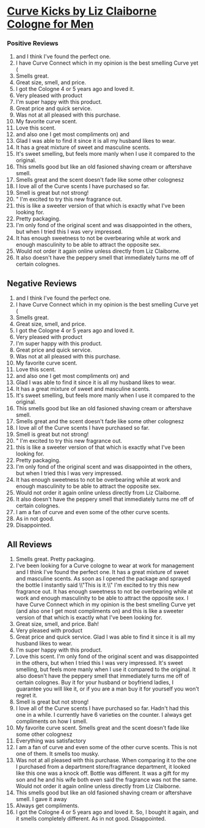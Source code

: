 # [Curve Kicks by Liz Claiborne Cologne for Men](https://products.checkmycream.com/products/Curve-Kicks-by-Liz-Claiborne-Cologne-for-Men.html)

### Positive Reviews

<ol>
      <li>and I think I&#x27;ve found the perfect one.</li>
      <li>I have Curve Connect which in my opinion is the best smelling Curve yet (</li>
      <li>Smells great.</li>
      <li>Great size, smell, and price.</li>
      <li>I got the Cologne 4 or 5 years ago and loved it.</li>
      <li>Very pleased with product</li>
      <li>I&#x27;m super happy with this product.</li>
      <li>Great price and quick service.</li>
      <li>Was not at all pleased with this purchase.  </li>
      <li>My favorite curve scent.</li>
      <li>Love this scent.</li>
      <li>and also one I get most compliments on) and</li>
      <li>Glad I was able to find it since it is all my husband likes to wear.</li>
      <li>It has a great mixture of sweet and masculine scents.</li>
      <li>It&#x27;s sweet smelling, but feels more manly when I use it compared to the original.</li>
      <li>This smells good but like an old fasioned shaving cream or aftershave smell.</li>
      <li>Smells great and the scent doesn&#x27;t fade like some other colognesz</li>
      <li>I love all of the Curve scents I have purchased so far.</li>
      <li>Smell is great but not strong!</li>
      <li>&quot; I&#x27;m excited to try this new fragrance out.</li>
      <li>this is like a sweeter version of that which is exactly what I&#x27;ve been looking for.</li>
      <li>Pretty packaging.</li>
      <li>I&#x27;m only fond of the original scent and was disappointed in the others, but when I tried this I was very impressed.</li>
      <li>It has enough sweetness to not be overbearing while at work and enough masculinity to be able to attract the opposite sex.</li>
      <li>Would not order it again online unless directly from Liz Claiborne.</li>
      <li>It also doesn&#x27;t have the peppery smell that immediately turns me off of certain colognes.</li>
</ol>


<h2>Negative Reviews</h2>
<ol>
<li> and I think I&#x27;ve found the perfect one.</li>
<li> I have Curve Connect which in my opinion is the best smelling Curve yet (</li>
<li> Smells great.</li>
<li> Great size, smell, and price.</li>
<li> I got the Cologne 4 or 5 years ago and loved it.</li>
<li> Very pleased with product</li>
<li> I&#x27;m super happy with this product.</li>
<li> Great price and quick service.</li>
<li> Was not at all pleased with this purchase.  </li>
<li> My favorite curve scent.</li>
<li> Love this scent.</li>
<li> and also one I get most compliments on) and</li>
<li> Glad I was able to find it since it is all my husband likes to wear.</li>
<li> It has a great mixture of sweet and masculine scents.</li>
<li> It&#x27;s sweet smelling, but feels more manly when I use it compared to the original.</li>
<li> This smells good but like an old fasioned shaving cream or aftershave smell.</li>
<li> Smells great and the scent doesn&#x27;t fade like some other colognesz</li>
<li> I love all of the Curve scents I have purchased so far.</li>
<li> Smell is great but not strong!</li>
<li> &quot; I&#x27;m excited to try this new fragrance out.</li>
<li> this is like a sweeter version of that which is exactly what I&#x27;ve been looking for.</li>
<li> Pretty packaging.</li>
<li> I&#x27;m only fond of the original scent and was disappointed in the others, but when I tried this I was very impressed.</li>
<li> It has enough sweetness to not be overbearing while at work and enough masculinity to be able to attract the opposite sex.</li>
<li> Would not order it again online unless directly from Liz Claiborne.</li>
<li> It also doesn&#x27;t have the peppery smell that immediately turns me off of certain colognes.</li>
<li> I am a fan of curve and even some of the other curve scents.</li>
<li> As in not good.</li>
<li> Disappointed.</li>
</ol>

<h2>All Reviews</h2>

<ol>
    <li> Smells great. Pretty packaging.</li>
    <li> I&#x27;ve been looking for a Curve cologne to wear at work for management and I think I&#x27;ve found the perfect one. It has a great mixture of sweet and masculine scents. As soon as I opened the package and sprayed the bottle I instantly said \\&quot;This is it.\\&quot; I&#x27;m excited to try this new fragrance out. It has enough sweetness to not be overbearing while at work and enough masculinity to be able to attract the opposite sex. I have Curve Connect which in my opinion is the best smelling Curve yet (and also one I get most compliments on) and this is like a sweeter version of that which is exactly what I&#x27;ve been looking for.</li>
    <li> Great size, smell, and price. Bah!</li>
    <li> Very pleased with product</li>
    <li> Great price and quick service. Glad I was able to find it since it is all my husband likes to wear.</li>
    <li> I&#x27;m super happy with this product.</li>
    <li> Love this scent. I&#x27;m only fond of the original scent and was disappointed in the others, but when I tried this I was very impressed. It&#x27;s sweet smelling, but feels more manly when I use it compared to the original. It also doesn&#x27;t have the peppery smell that immediately turns me off of certain colognes. Buy it for your husband or boyfriend ladies, I guarantee you will like it, or if you are a man buy it for yourself you won&#x27;t regret it.</li>
    <li> Smell is great but not strong!</li>
    <li> I love all of the Curve scents I have purchased so far. Hadn&#x27;t had this one in a while. I currently have 6 varieties on the counter. I always get compliments on how I smell.</li>
    <li> My favorite curve scent. Smells great and the scent doesn&#x27;t fade like some other colognesz</li>
    <li> Everything was satisfactory</li>
    <li> I am a fan of curve and even some of the other curve scents. This is not one of them. It smells too musky.</li>
    <li> Was not at all pleased with this purchase.  When comparing it to the one I purchased from a department store/fragrance department, it looked like this one was a knock off.  Bottle was different. It was a gift for my son and he and his wife both even said the fragrance was not the same. Would not order it again online unless directly from Liz Claiborne.</li>
    <li> This smells good but like an old fasioned shaving cream or aftershave smell. I gave it away</li>
    <li> Always get compliments.</li>
    <li> I got the Cologne 4 or 5 years ago and loved it. So, I bought it again, and it smells completely different. As in not good. Disappointed.</li>
</ol>




